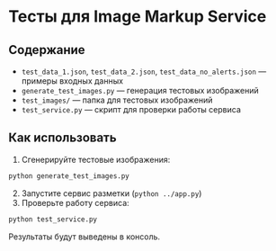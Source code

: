 # Тесты для Image Markup Service

## Содержание
- `test_data_1.json`, `test_data_2.json`, `test_data_no_alerts.json` — примеры входных данных
- `generate_test_images.py` — генерация тестовых изображений
- `test_images/` — папка для тестовых изображений
- `test_service.py` — скрипт для проверки работы сервиса

## Как использовать
1. Сгенерируйте тестовые изображения:
```sh
python generate_test_images.py
```
2. Запустите сервис разметки (`python ../app.py`)
3. Проверьте работу сервиса:
```sh
python test_service.py
```

Результаты будут выведены в консоль.
